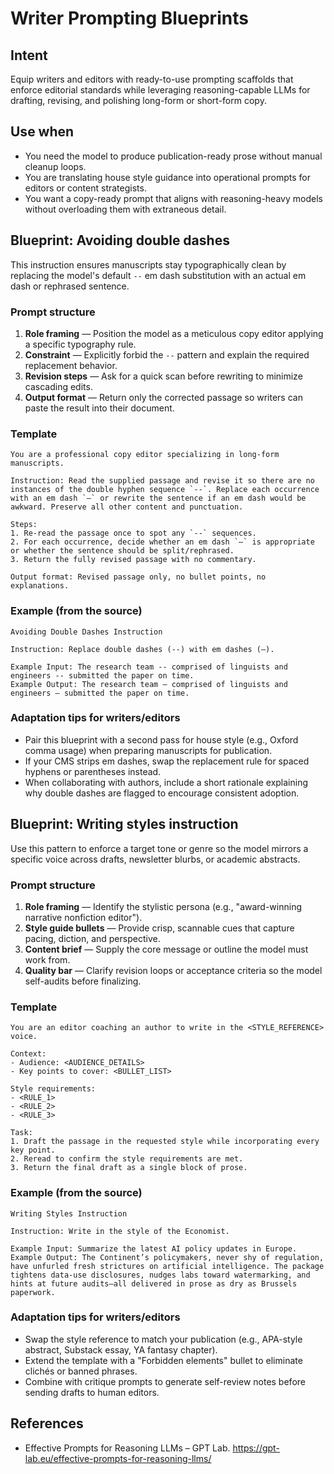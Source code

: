 # Writer Prompting Blueprints

## Intent
Equip writers and editors with ready-to-use prompting scaffolds that enforce editorial standards while leveraging reasoning-capable LLMs for drafting, revising, and polishing long-form or short-form copy.

## Use when
- You need the model to produce publication-ready prose without manual cleanup loops.
- You are translating house style guidance into operational prompts for editors or content strategists.
- You want a copy-ready prompt that aligns with reasoning-heavy models without overloading them with extraneous detail.

## Blueprint: Avoiding double dashes
This instruction ensures manuscripts stay typographically clean by replacing the model's default `--` em dash substitution with an actual em dash or rephrased sentence.

### Prompt structure
1. **Role framing** — Position the model as a meticulous copy editor applying a specific typography rule.
2. **Constraint** — Explicitly forbid the `--` pattern and explain the required replacement behavior.
3. **Revision steps** — Ask for a quick scan before rewriting to minimize cascading edits.
4. **Output format** — Return only the corrected passage so writers can paste the result into their document.

### Template
```
You are a professional copy editor specializing in long-form manuscripts.

Instruction: Read the supplied passage and revise it so there are no instances of the double hyphen sequence `--`. Replace each occurrence with an em dash `—` or rewrite the sentence if an em dash would be awkward. Preserve all other content and punctuation.

Steps:
1. Re-read the passage once to spot any `--` sequences.
2. For each occurrence, decide whether an em dash `—` is appropriate or whether the sentence should be split/rephrased.
3. Return the fully revised passage with no commentary.

Output format: Revised passage only, no bullet points, no explanations.
```

### Example (from the source)
```
Avoiding Double Dashes Instruction

Instruction: Replace double dashes (--) with em dashes (—).

Example Input: The research team -- comprised of linguists and engineers -- submitted the paper on time.
Example Output: The research team — comprised of linguists and engineers — submitted the paper on time.
```

### Adaptation tips for writers/editors
- Pair this blueprint with a second pass for house style (e.g., Oxford comma usage) when preparing manuscripts for publication.
- If your CMS strips em dashes, swap the replacement rule for spaced hyphens or parentheses instead.
- When collaborating with authors, include a short rationale explaining why double dashes are flagged to encourage consistent adoption.

## Blueprint: Writing styles instruction
Use this pattern to enforce a target tone or genre so the model mirrors a specific voice across drafts, newsletter blurbs, or academic abstracts.

### Prompt structure
1. **Role framing** — Identify the stylistic persona (e.g., "award-winning narrative nonfiction editor").
2. **Style guide bullets** — Provide crisp, scannable cues that capture pacing, diction, and perspective.
3. **Content brief** — Supply the core message or outline the model must work from.
4. **Quality bar** — Clarify revision loops or acceptance criteria so the model self-audits before finalizing.

### Template
```
You are an editor coaching an author to write in the <STYLE_REFERENCE> voice.

Context:
- Audience: <AUDIENCE_DETAILS>
- Key points to cover: <BULLET_LIST>

Style requirements:
- <RULE_1>
- <RULE_2>
- <RULE_3>

Task:
1. Draft the passage in the requested style while incorporating every key point.
2. Reread to confirm the style requirements are met.
3. Return the final draft as a single block of prose.
```

### Example (from the source)
```
Writing Styles Instruction

Instruction: Write in the style of the Economist.

Example Input: Summarize the latest AI policy updates in Europe.
Example Output: The Continent’s policymakers, never shy of regulation, have unfurled fresh strictures on artificial intelligence. The package tightens data-use disclosures, nudges labs toward watermarking, and hints at future audits—all delivered in prose as dry as Brussels paperwork.
```

### Adaptation tips for writers/editors
- Swap the style reference to match your publication (e.g., APA-style abstract, Substack essay, YA fantasy chapter).
- Extend the template with a "Forbidden elements" bullet to eliminate clichés or banned phrases.
- Combine with critique prompts to generate self-review notes before sending drafts to human editors.

## References
- Effective Prompts for Reasoning LLMs – GPT Lab. https://gpt-lab.eu/effective-prompts-for-reasoning-llms/
